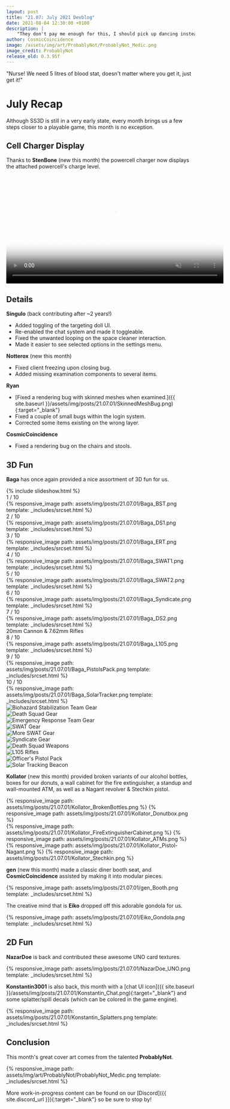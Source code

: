 ```yaml
---
layout: post
title: "21.07: July 2021 Devblog"
date: 2021-08-04 12:30:00 +0100
description: |
    "They don't pay me enough for this, I should pick up dancing instead."
author: CosmicCoincidence
image: /assets/img/art/ProbablyNot/ProbablyNot_Medic.png
image_credit: ProbablyNot
release_old: 0.3.95f
---
```


"Nurse! We need 5 litres of blood stat, doesn't matter where you get it, just get it!"

# July Recap

Although SS3D is still in a very early state, every month brings us a few steps closer to a playable game, this month is no exception.

## Cell Charger Display

Thanks to **StenBone** (new this month) the powercell charger now displays the attached powercell's charge level.

<video controls muted poster="{{ site.baseurl }}/assets/img/posts/21.07.01/CellCharger.png" width="580px">>
  <source src="{{ site.baseurl }}/assets/img/posts/21.07.01/CellCharger.mp4" type="video/mp4">
</video>

## Details

**Singulo** (back contributing after ~2 years!)
- Added toggling of the targeting doll UI.
- Re-enabled the chat system and made it toggleable.
- Fixed the unwanted looping on the space cleaner interaction.
- Made it easier to see selected options in the settings menu.

**Notterox** (new this month)
- Fixed client freezing upon closing bug.
- Added missing examination components to several items.

**Ryan**
- [Fixed a rendering bug with skinned meshes when examined.]({{ site.baseurl }}/assets/img/posts/21.07.01/SkinnedMeshBug.png){:target="_blank"}
- Fixed a couple of small bugs within the login system.
- Corrected some items existing on the wrong layer.

**CosmicCoincidence**
- Fixed a rendering bug on the chairs and stools.

## 3D Fun

**Baga** has once again provided a nice assortment of 3D fun for us.

<div class="slideshow">
  {% include slideshow.html %}
  <div class="mySlides">
    <div class="slide-number">1 / 10</div>
    {% responsive_image path: assets/img/posts/21.07.01/Baga_BST.png template: _includes/srcset.html %}
  </div>
  <div class="mySlides">
    <div class="slide-number">2 / 10</div>
    {% responsive_image path: assets/img/posts/21.07.01/Baga_DS1.png template: _includes/srcset.html %}
  </div>
  <div class="mySlides">
    <div class="slide-number">3 / 10</div>
    {% responsive_image path: assets/img/posts/21.07.01/Baga_ERT.png template: _includes/srcset.html %}
  </div>
  <div class="mySlides">
    <div class="slide-number">4 / 10</div>
    {% responsive_image path: assets/img/posts/21.07.01/Baga_SWAT1.png template: _includes/srcset.html %}
  </div>
  <div class="mySlides">
    <div class="slide-number">5 / 10</div>
    {% responsive_image path: assets/img/posts/21.07.01/Baga_SWAT2.png template: _includes/srcset.html %}
  </div>
  <div class="mySlides">
    <div class="slide-number">6 / 10</div>
    {% responsive_image path: assets/img/posts/21.07.01/Baga_Syndicate.png template: _includes/srcset.html %}
  </div>
  <div class="mySlides">
    <div class="slide-number">7 / 10</div>
    {% responsive_image path: assets/img/posts/21.07.01/Baga_DS2.png template: _includes/srcset.html %}
    <div id="description" class="slide-description">20mm Cannon & 7.62mm Rifles</div>
  </div>
  <div class="mySlides">
    <div class="slide-number">8 / 10</div>
    {% responsive_image path: assets/img/posts/21.07.01/Baga_L105.png template: _includes/srcset.html %}
  </div>
  <div class="mySlides">
    <div class="slide-number">9 / 10</div>
    {% responsive_image path: assets/img/posts/21.07.01/Baga_PistolsPack.png template: _includes/srcset.html %}
  </div>
  <div class="mySlides">
    <div class="slide-number">10 / 10</div>
    {% responsive_image path: assets/img/posts/21.07.01/Baga_SolarTracker.png template: _includes/srcset.html %}
  </div>
  <div class="myRows">
    <div class="row">
      <div class="column">
        <img class="thumbs cursor" src="{{ site.baseurl }}/assets/img/posts/21.07.01/Baga_BST.png" alt="Biohazard Stabilization Team Gear" onclick="currentSlide(1)">
      </div>
      <div class="column">
        <img class="thumbs cursor" src="{{ site.baseurl }}/assets/img/posts/21.07.01/Baga_DS1.png" alt="Death Squad Gear" onclick="currentSlide(2)">
      </div>
      <div class="column">
        <img class="thumbs cursor" src="{{ site.baseurl }}/assets/img/posts/21.07.01/Baga_ERT.png" alt="Emergency Response Team Gear" onclick="currentSlide(3)">
      </div>
      <div class="column">
        <img class="thumbs cursor" src="{{ site.baseurl }}/assets/img/posts/21.07.01/Baga_SWAT1.png" alt="SWAT Gear" onclick="currentSlide(4)">
      </div>
      <div class="column">
        <img class="thumbs cursor" src="{{ site.baseurl }}/assets/img/posts/21.07.01/Baga_SWAT2.png" alt="More SWAT Gear" onclick="currentSlide(5)">
      </div>
      <div class="column">
        <img class="thumbs cursor" src="{{ site.baseurl }}/assets/img/posts/21.07.01/Baga_Syndicate.png" alt="Syndicate Gear" onclick="currentSlide(6)">
      </div>
    </div>
  </div>
  <div class="myRows">
    <div class="row">
      <div class="column">
        <img class="thumbs cursor" src="{{ site.baseurl }}/assets/img/posts/21.07.01/Baga_DS2.png" alt="Death Squad Weapons" onclick="currentSlide(7)">
      </div>
      <div class="column">
        <img class="thumbs cursor" src="{{ site.baseurl }}/assets/img/posts/21.07.01/Baga_L105.png" alt="L105 Rifles" onclick="currentSlide(8)">
      </div>
      <div class="column">
        <img class="thumbs cursor" src="{{ site.baseurl }}/assets/img/posts/21.07.01/Baga_PistolsPack.png" alt="Officer's Pistol Pack" onclick="currentSlide(9)">
      </div>
      <div class="column">
        <img class="thumbs cursor" src="{{ site.baseurl }}/assets/img/posts/21.07.01/Baga_SolarTracker.png" alt="Solar Tracking Beacon" onclick="currentSlide(10)">
      </div>
    </div>
  </div>
</div>

**Kollator** (new this month) provided broken variants of our alcohol bottles, boxes for our donuts, a wall cabinet for the fire extinguisher, a standup and wall-mounted ATM, as well as a Nagant revolver & Stechkin pistol.

<div class='horizontal-2' markdown='1'>
  {% responsive_image path: assets/img/posts/21.07.01/Kollator_BrokenBottles.png %}
  {% responsive_image path: assets/img/posts/21.07.01/Kollator_Donutbox.png %}
</div>

<div class='horizontal-2' markdown='1'>
  {% responsive_image path: assets/img/posts/21.07.01/Kollator_FireExtinguisherCabinet.png %}
  {% responsive_image path: assets/img/posts/21.07.01/Kollator_ATMs.png %}
</div>

<div class='horizontal-2' markdown='1'>
  {% responsive_image path: assets/img/posts/21.07.01/Kollator_Pistol-Nagant.png %}
  {% responsive_image path: assets/img/posts/21.07.01/Kollator_Stechkin.png %}
</div>

**gen** (new this month) made a classic diner booth seat, and **CosmicCoincidence** assisted by making it into modular pieces.

{% responsive_image path: assets/img/posts/21.07.01/gen_Booth.png template: _includes/srcset.html %}

The creative mind that is **Eiko** dropped off this adorable gondola for us.

{% responsive_image path: assets/img/posts/21.07.01/Eiko_Gondola.png template: _includes/srcset.html %}

## 2D Fun

**NazarDoe** is back and contributed these awesome UNO card textures.

{% responsive_image path: assets/img/posts/21.07.01/NazarDoe_UNO.png template: _includes/srcset.html %}

**Konstantin3001** is also back, this month with a [chat UI icon]({{ site.baseurl }}/assets/img/posts/21.07.01/Konstantin_Chat.png){:target="_blank"} and some splatter/spill decals (which can be colored in the game engine).

{% responsive_image path: assets/img/posts/21.07.01/Konstantin_Splatters.png template: _includes/srcset.html %}

## Conclusion

This month's great cover art comes from the talented **ProbablyNot**.

{% responsive_image path: assets/img/art/ProbablyNot/ProbablyNot_Medic.png template: _includes/srcset.html %}

More work-in-progress content can be found on our [Discord]({{ site.discord_url }}){:target="_blank"} so be sure to stop by!

